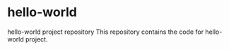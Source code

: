 # hello-world
hello-world project repository
This repository contains the code for hello-world project.

